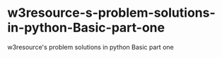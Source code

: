 # w3resource-s-problem-solutions-in-python-Basic-part-one
w3resource's problem solutions in python Basic part one
